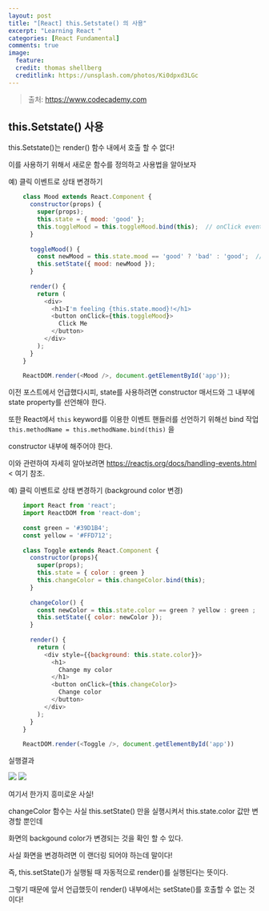 ```yaml
---
layout: post
title: "[React] this.Setstate() 의 사용"
excerpt: "Learning React "
categories: [React Fundamental]
comments: true
image:
  feature:
  credit: thomas shellberg
  creditlink: https://unsplash.com/photos/Ki0dpxd3LGc
---
```



>출처: https://www.codecademy.com

## this.Setstate() 사용

this.Setstate()는 render() 함수 내에서 호출 할 수 없다!

이를 사용하기 위해서 새로운 함수를 정의하고 사용법을 알아보자

예) 클릭 이벤트로 상태 변경하기

```javascript
    class Mood extends React.Component {
      constructor(props) {
        super(props);
        this.state = { mood: 'good' };
        this.toggleMood = this.toggleMood.bind(this);  // onClick event handler 사용을 위한 bind 작업 
      }
    
      toggleMood() {
        const newMood = this.state.mood == 'good' ? 'bad' : 'good';  //good 이면 bad 반환, bad 이면 good 반환 
        this.setState({ mood: newMood });
      }
    
      render() {
        return (
          <div>
            <h1>I'm feeling {this.state.mood}!</h1>
            <button onClick={this.toggleMood}>
              Click Me
            </button>
          </div>
        );
      }
    }
    
    ReactDOM.render(<Mood />, document.getElementById('app'));
```

이전 포스트에서 언급했다시피, state를 사용하려면 constructor 매서드와 그 내부에  state property를 선언해야 한다.

또한 React에서 `this` keyword를 이용한 이벤트 핸들러를 선언하기 위해선 bind 작업 `this.methodName = this.methodName.bind(this)` 을 

constructor 내부에 해주어야 한다.

이와 관련하여 자세히 알아보려면 https://reactjs.org/docs/handling-events.html < 여기 참조.


예) 클릭 이벤트로 상태 변경하기 (background color 변경)

```javascript
    import React from 'react';
    import ReactDOM from 'react-dom';
    
    const green = '#39D1B4';
    const yellow = '#FFD712';
    
    class Toggle extends React.Component {
      constructor(props){
        super(props);
        this.state = { color : green }
        this.changeColor = this.changeColor.bind(this);
      }
      
      changeColor() {
        const newColor = this.state.color == green ? yellow : green ;
        this.setState({ color: newColor });
      }
      
      render() {
        return (
          <div style={{background: this.state.color}}>
            <h1>
              Change my color
            </h1>
            <button onClick={this.changeColor}>
              Change color
            </button>
          </div>
        );
      }
    }
    
    ReactDOM.render(<Toggle />, document.getElementById('app'))
```

실행결과

<img src='https://cdn-images-1.medium.com/max/1200/1*Jz22nGyZv0_BsYNOGa_g6A.png'>
<img src='https://cdn-images-1.medium.com/max/1200/1*yE1ZY37I8cXgpEHFHOEeJA.png'>

여기서 한가지 흥미로운 사실!

changeColor 함수는 사실 this.setState() 만을 실행시켜서 this.state.color 값만 변경할 뿐인데

화면의 backgound color가 변경되는 것을 확인 할 수 있다.

사실 화면을 변경하려면 <Toggle /> 이 랜더링 되어야 하는데 말이다! 

즉, this.setState()가 실행될 때 자동적으로 render()를 실행된다는 뜻이다.

그렇기 때문에 앞서 언급했듯이 render() 내부에서는 setState()를 호출할 수 없는 것이다! 

